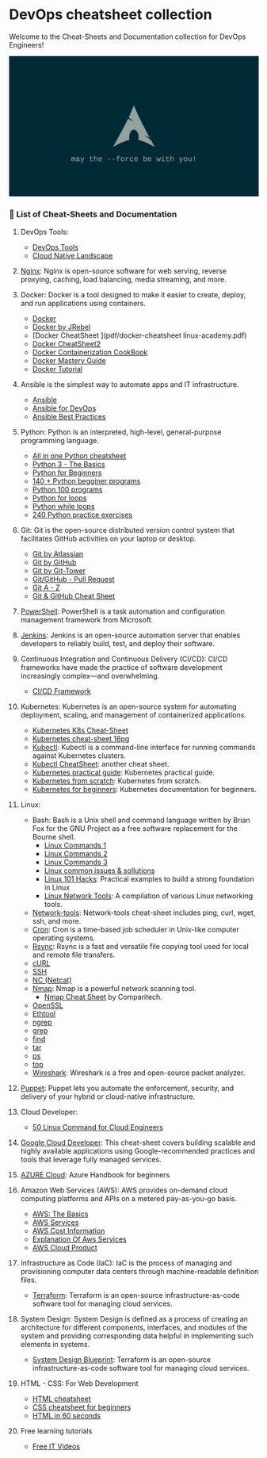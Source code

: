 # DevOps cheatsheet collection

Welcome to the Cheat-Sheets and Documentation collection for DevOps Engineers!

![Cheat Sheet](~img/pic.jpg)


### :pushpin: List of Cheat-Sheets and Documentation 

1. DevOps Tools:
   - [DevOps Tools](pdf/DevOps-Tools.pdf)
   - [Cloud Native Landscape](pdf/landscape.pdf)
   

1. [Nginx](pdf/nginx.pdf): Nginx is open-source software for web serving, reverse proxying, caching, load balancing, media streaming, and more.

1. Docker: Docker is a tool designed to make it easier to create, deploy, and run applications using containers.
   - [Docker](pdf/docker.pdf)
   - [Docker by JRebel](pdf/docker_by_jrebel.pdf)   
   - [Docker CheatSheet ](pdf/docker-cheatsheet linux-academy.pdf)
   - [Docker CheatSheet2 ](pdf/Docker-cheatsheet2.pdf)
   - [Docker Containerization CookBook](pdf/Docker-containerization-cookbook.pdf)
   - [Docker Mastery Guide](pdf/Docker-Mastery-Guide.pdf)
   - [Docker Tutorial](pdf/DockerTutorial.pdf)

1. Ansible is the simplest way to automate apps and IT infrastructure.
	- [Ansible](pdf/ansible.pdf)
	- [Ansible for DevOps](pdf/ansible-for-devops.pdf)
	- [Ansible Best Practices](pdf/ansible-best-practices.pdf)	

1. Python: Python is an interpreted, high-level, general-purpose programming language.
   - [All in one Python cheatsheet](pdf/All-in-One-Python-Cheat-Sheet.pdf)
   - [Python 3 - The Basics](pdf/cheatsheet-python-grok.pdf)
   - [Python for Beginners](pdf/python_beginners.pdf)
   - [140 + Python begginer programs](pdf/140+Basic-Python-Programs.pdf)
   - [Python 100 programs](pdf/Learn-Python-With-Amazing-Experience.pdf)
   - [Python for loops](pdf/Python-For-Loop.pdf)
   - [Python while loops](pdf/Python-While-Loop.pdf)
   - [240 Python practice exercises](pdf/240-Python-Practice-Exeecises.pdf)

1. Git: Git is the open-source distributed version control system that facilitates GitHub activities on your laptop or desktop.
   - [Git by Atlassian](pdf/atlassian-git-cheatsheet.pdf)
   - [Git by GitHub](pdf/git_by_github.pdf)
   - [Git by Git-Tower](pdf/git_by_git-tower.pdf)
   - [Git/GitHub - Pull Request](pdf/github.pdf)
   - [Git A - Z](pdf/Git&GitHub.pdf)
   - [Git & GitHub Cheat Sheet](pdf/Git&GitHubCheatSheet.pdf)

1. [PowerShell](pdf/Powershell.pdf): PowerShell is a task automation and configuration management framework from Microsoft.

1. [Jenkins](pdf/Jenkins-Cheat-Sheet-converted.pdf): Jenkins is an open-source automation server that enables developers to reliably build, test, and deploy their software.

1. Continuous Integration and Continuous Delivery (CI/CD): CI/CD frameworks have made the practice of software development increasingly complex—and overwhelming.
   - [CI/CD Framework](pdf/cicd-framework_by_densify.pdf)

1. Kubernetes: Kubernetes is an open-source system for automating deployment, scaling, and management of containerized applications.
   - [Kubernetes K8s Cheat-Sheet](pdf/Kubernetes-Cheat-Sheet.pdf)
   - [Kubernetes cheat-sheet 16pg](pdf/Kubernetes-cheatsheet-16pg.pdf)
   - [Kubectl](pdf/kubectl.pdf): Kubectl is a command-line interface for running commands against Kubernetes clusters.
   - [Kubectl CheatSheet](pdf/Kubectl-CheatSheet.pdf): another cheat sheet.
   - [Kubernetes practical guide](pdf/Practical-guide-to-kubernetes.pdf): Kubernetes practical guide.
   - [Kubernetes from scratch](pdf/Kubernetes-from-scratch.pdf): Kubernetes from scratch.
   - [Kubernetes for beginners](pdf/Kubernetes-Documentation-For-Beginners.pdf): Kubernetes documentation for beginners.

1. Linux:
   - Bash: Bash is a Unix shell and command language written by Brian Fox for the GNU Project as a free software replacement for the Bourne shell.
     - [Linux Commands 1](pdf/linux-bash.pdf)
     - [Linux Commands 2](pdf/linux-bash-terminal.pdf)
     - [Linux Commands 3](pdf/linux_commands.pdf)
     - [Linux common issues & sollutions](pdf/Linux-Common-Issue-&-Solution.pdf)
     - [Linux 101 Hacks](pdf/Linux-101-hacks.pdf): Practical examples to build a strong foundation in Linux
     - [Linux Network Tools](pdf/linux-networking-tool): A compilation of various Linux networking tools.
   - [Network-tools](pdf/linux-networing-tools.pdf): Network-tools cheat-sheet includes ping, curl, wget, ssh, and more.
   - [Cron](pdf/cron.pdf): Cron is a time-based job scheduler in Unix-like computer operating systems.
   - [Rsync](pdf/rsync.pdf): Rsync is a fast and versatile file copying tool used for local and remote file transfers.
   - [cURL](pdf/curl.pdf)
   - [SSH](pdf/ssh.pdf)
   - [NC (Netcat)](pdf/netcat.pdf)
   - [Nmap](pdf/nmap.pdf): Nmap is a powerful network scanning tool.
     - [Nmap Cheat Sheet](pdf/Nmap-Cheat-Sheet.pdf) by Comparitech.
   - [OpenSSL](pdf/openssl.pdf)
   - [Ethtool](pdf/ethtool.pdf)
   - [ngrep](pdf/ngrep.pdf)
   - [grep](pdf/grep.pdf)   
   - [find](pdf/find.pdf)   
   - [tar](pdf/tar.pdf)
   - [ps](pdf/ps.pdf)
   - [top](pdf/top.pdf)
   - [Wireshark](pdf/wireshark.pdf): Wireshark is a free and open-source packet analyzer.


1. [Puppet](pdf/puppet): Puppet lets you automate the enforcement, security, and delivery of your hybrid or cloud-native infrastructure.

1. Cloud Developer:
   - [50 Linux Command for Cloud Engineers](pdf/50-Linux-Command-for-Cloud-Engineers.pdf) 

1. [Google Cloud Developer](pdf/GoogleCloudDeveloper.pdf): This cheat-sheet covers building scalable and highly available applications using Google-recommended practices and tools that leverage fully managed services.

1. [AZURE Cloud](pdf/Azure-Handbook.pdf): Azure Handbook for beginners

1. Amazon Web Services (AWS): AWS provides on-demand cloud computing platforms and APIs on a metered pay-as-you-go basis.
   - [AWS: The Basics](pdf/AWS-Basic-Cheat-Sheet.pdf)
   - [AWS Services](pdf/aws-services.pdf)
   - [AWS Cost Information](pdf/aws-cost.pdf)
   - [Explanation Of Aws Services ](pdf/Explanation-Of-Aws-Services.pdf)
   - [AWS Cloud Product ](pdf/AWS-Cloud-Product.pdf)

1. Infrastructure as Code (IaC): IaC is the process of managing and provisioning computer data centers through machine-readable definition files.
   - [Terraform](pdf/terraform-cheatsheet.pdf): Terraform is an open-source infrastructure-as-code software tool for managing cloud services.

1. System Design: System Design is defined as a process of creating an architecture for different components, interfaces, and modules of the system and providing corresponding data helpful in implementing such elements in systems.
   - [System Design Blueprint](pdf/System_Design_Blueprint.pdf): Terraform is an open-source infrastructure-as-code software tool for managing cloud services.

1. HTML - CSS: For Web Development
   - [HTML cheatsheet](pdf/Complete-HTML-CheatSheet.pdf)
   - [CSS cheatsheet for beginners](pdf/css-cheatsheet-for-beginners.pdf)
   - [HTML in 60 seconds](pdf/HTML-in-60-seconds.pdf)

1. Free learning tutorials
   - [Free IT Videos ](pdf/Free_IT_Videos.pdf)
